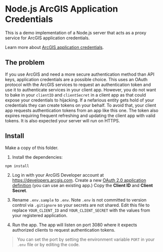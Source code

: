 # Node.js ArcGIS Application Credentials

This is a demo implementation of a Node.js server that acts as a proxy service for ArcGIS application credentials.

Learn more about [ArcGIS application credentials](https://developers.arcgis.com/documentation/mapping-apis-and-services/security/application-credentials/).

## The problem

If you use ArcGIS and need a more secure authentication method than API keys, application credentials are a possible choice. This uses an OAuth protocol with the ArcGIS services to request an authentication token and use it to authenticate services in your client app. However, you do not want to bake in your `clientID` and `clientSecret` in a client app as that could expose your credentials to hijacking. If a nefarious entity gets hold of your credentials they can create tokens on your behalf. To avoid that, your client app requests authentication tokens from an app like this one. The token also expires requiring frequent refreshing and updating the client app with valid tokens. It is also expected your server will run on HTTPS.

## Install

Make a copy of this folder.

1. Install the dependencies:

```bash
npm install
```

2. Log in with your ArcGIS Developer account at https://developers.arcgis.com. Create a new [OAuth 2.0 application definition](https://developers.arcgis.com/applications) (you can use an existing app.) Copy the **Client ID** and **Client Secret**.

3. Rename `.env.sample` to `.env`. Note `.env` is not committed to version control via `.gitignore` so your secrets are not shared. Edit this file to replace `YOUR_CLIENT_ID` and `YOUR_CLIENT_SECRET` with the values from your registered application.

4. Run the app. The app will listen on port 3080 where it expects authorized clients to request authentication tokens.

> You can set the port by setting the environment variable `PORT` in your `.env` file or by editing the code.
